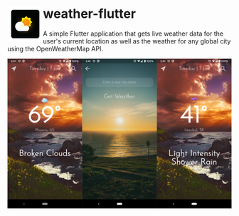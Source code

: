 
# <img src="ios/Runner/Assets.xcassets/AppIcon.appiconset/80.png" align="left">weather-flutter
A simple Flutter application that gets live weather data for the user's current location as well as the weather for any global city using the OpenWeatherMap API.

![screenshots](weather-flutter-screenshots.png)
